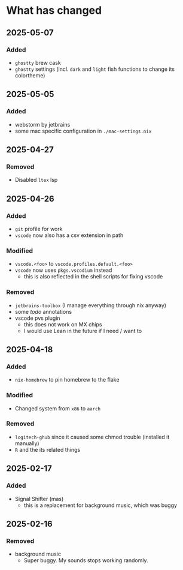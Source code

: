 # What has changed

## 2025-05-07

### Added

- `ghostty` brew cask
- `ghostty` settings (incl. `dark` and `light` fish functions to change its colortheme)

## 2025-05-05

### Added

- webstorm by jetbrains
- some mac specific configuration in `./mac-settings.nix`

## 2025-04-27

### Removed

- Disabled `ltex` lsp

## 2025-04-26

### Added

- `git` profile for work
- `vscode` now also has a csv extension in path

### Modified

- `vscode.<foo>` to `vscode.profiles.default.<foo>`
- `vscode` now uses `pkgs.vscodium` instead
  + this is also reflected in the shell scripts for fixing vscode

### Removed

- `jetbrains-toolbox` (I manage everything through nix anyway)
- some *todo* annotations
- vscode pvs plugin
  + this does not work on MX chips
  + I would use Lean in the future if I need / want to

## 2025-04-18

### Added

- `nix-homebrew` to pin homebrew to the flake

### Modified

- Changed system from `x86` to `aarch`

### Removed

- `logitech-ghub` since it caused some chmod trouble (installed it manually)
- `R` and the its related things

## 2025-02-17

### Added

- Signal Shifter (mas)
  + this is a replacement for background music, which was buggy

## 2025-02-16

### Removed

- background music
	+ Super buggy. My sounds stops working randomly.
